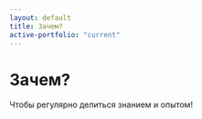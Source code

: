 ```yaml
---
layout: default
title: Зачем?
active-portfolio: "current"
---
```


Зачем?
========

Чтобы регулярно делиться знанием и опытом!
